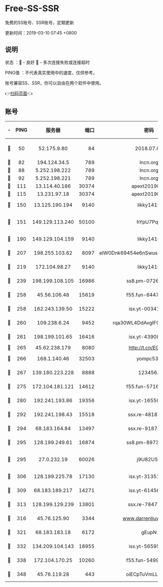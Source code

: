 # Free-SS-SSR

免费的SS账号、SSR账号，定期更新

更新时间：2019-03-10 07:45 +0800

## 说明

状态     ：🙂 - 良好 🙁 - 多次连接失败或连接超时

PING值   ：不代表真实使用中的速度，仅供参考。

账号兼容SS、SSR，你可以自由在两个软件中使用。

👉[扫码页面](https://liesauer.github.io/Free-SS-SSR/)👈

## 账号

|-|PING|服务器|端口|密码|加密方式|区域|
|:----:|:----:|:-----:|-----:|:----:|:----:|:----:|
|🙂|50|52.175.9.80|84|2018.07.07|chacha20-ietf-poly1305|HK|
|🙂|82|194.124.34.5|789|lncn.org|rc4|JP|
|🙂|88|5.252.198.222|789|lncn.org|rc4|JP|
|🙂|92|5.252.198.221|789|lncn.org|rc4|JP|
|🙂|111|13.114.40.186|30374|apext2019006|chacha20|JP|
|🙂|115|13.231.97.18|30374|apext2019006|chacha20|JP|
|🙂|150|13.125.190.194|9140|likky1415|aes-256-cfb|KR|
|🙂|151|149.129.113.240|50100|hYpU7PqP|chacha20-ietf-poly1305|CN|
|🙂|190|149.129.104.159|9140|likky1415|aes-256-cfb|HK|
|🙂|207|198.255.103.62|8097|eIW0Dnk69454e6nSwuspv9DmS201tQ0D|aes-256-cfb|US|
|🙂|219|172.104.98.27|9140|likky1415|aes-256-cfb|JP|
|🙂|239|198.199.108.105|16986|ss8.pm-07262504|aes-256-cfb|US|
|🙂|258|45.56.106.48|15619|f55.fun-64473829|aes-256-cfb|US|
|🙂|258|162.243.139.50|15222|isx.yt-00341910|aes-256-cfb|US|
|🙂|260|109.238.6.24|9452|rqa30WL4DdAvgIFG6Fs3znzTa|aes-256-cfb|FR|
|🙂|261|198.199.101.65|16416|isx.yt-43908070|aes-256-cfb|US|
|🙂|265|45.62.238.179|8080|http://t.cn/EGJIyrl|rc4-md5|CA|
|🙂|266|168.1.140.46|32503|yompc535|aes-256-cfb|AU|
|🙂|267|139.180.223.228|8888|123456..|aes-256-cfb|JP|
|🙂|275|172.104.181.121|14612|f55.fun-57160811|aes-256-cfb|SG|
|🙂|280|192.241.193.86|19356|isx.yt-16550263|aes-256-cfb|US|
|🙂|292|192.241.198.43|15518|ssx.re-48187245|aes-256-cfb|US|
|🙂|294|68.183.164.84|13497|ssx.re-91875474|aes-256-cfb|US|
|🙂|295|128.199.249.61|16874|ss8.pm-89735842|aes-256-cfb|SG|
|🙂|295|27.0.232.19|60026|j9U82U53|xchacha20-ietf-poly1305|HK|
|🙂|306|128.199.225.78|17130|isx.yt-31351777|aes-256-cfb|SG|
|🙂|309|68.183.189.217|14271|isx.yt-61456295|aes-256-cfb|SG|
|🙂|313|128.199.129.239|13801|ssx.re-78477720|aes-256-cfb|SG|
|🙂|316|45.76.125.90|3344|www.darrenliuwei.com|aes-256-cfb|AU|
|🙂|321|68.183.183.18|6172|gEupN|aes-256-cfb|SG|
|🙂|332|134.209.104.143|18955|isx.yt-56595383|aes-256-cfb|SG|
|🙂|338|172.104.170.25|10260|f55.fun-54999944|aes-256-cfb|SG|
|🙂|348|45.76.119.28|443|oiECpTuVmLLxk4Ts|aes-256-cfb|AU|

